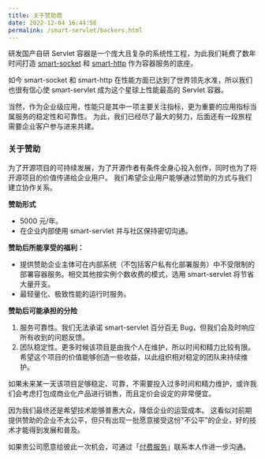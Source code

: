 ```yaml
---
title: 关于赞助商
date: 2022-12-04 16:44:58
permalink: /smart-servlet/backers.html
---
```


研发国产自研 Servlet 容器是一个庞大且复杂的系统性工程，为此我们耗费了数年时间打造 [smart-socket](https://gitee.com/smartboot/smart-socket) 和 [smart-http](https://gitee.com/smartboot/smart-http) 作为容器服务的底座。

如今 smart-socket 和 smart-http 在性能方面已达到了世界领先水准，所以我们也很有信心使 smart-servlet 成为这个星球上性能最高的 Servlet 容器。

当然，作为企业级应用，性能只是其中一项主要关注指标，更为重要的应用指标当属服务的稳定性和可靠性。
为此，我们已经尽了最大的努力，后面还有一段旅程需要企业客户参与进来共建。

### 关于赞助
为了开源项目的可持续发展，为了开源作者有条件全身心投入创作，同时也为了将开源项目的价值传递给企业用户。
我们希望企业用户能够通过赞助的方式与我们建立协作关系。

**赞助形式**
- 5000 元/年。
- 在企业内部使用 smart-servlet 并与社区保持密切沟通。

**赞助后所能享受的福利：**
- 提供赞助企业主体可在内部系统（不包括客户私有化部署服务）中不受限制的部署容器服务。相交其他按实例个数收费的模式，选用 smart-servlet 将节省大量开支。
- 最轻量化、极致性能的运行时服务。

**赞助后可能承担的分险**
1. 服务可靠性。我们无法承诺 smart-servlet 百分百无 Bug，但我们会及时响应所有收到的问题反馈。
2. 团队稳定性。更多时候该项目是由我个人在维护，所以时间和精力比较有限。希望这个项目的价值能够创造一些收益，以此组织相对稳定的团队来持续维护。

如果未来某一天该项目足够稳定、可靠，不需要投入过多时间和精力维护，或许我们会考虑打包成商业化产品进行销售，而且定价会设定的非常便宜。

因为我们最终还是希望技术能够普惠大众，降低企业的运营成本。
这看似对前期提供赞助的企业不太公平，但只有出现一批愿意接受这份"不公平"的企业，好的技术才能得到发展和普及。

如果贵公司愿意给彼此一次机会，可通过「[付费服务](/service.md)」联系本人作进一步沟通。